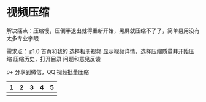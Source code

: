 # 视频压缩

解决痛点：压缩慢，压倒半退出就得重新开始，黑屏就压缩不了了，简单易用没有太多专业字眼


需求点：
p1.0
首页和我的
选择相册视频
显示视频详情，选择压缩质量并开始压缩
压缩历史，打开目录
问题和意见反馈

p+
分享到微信，QQ
视频批量压缩



|1 | 2 | 3 | 4 | 5 |
|:--:|:--:| :--:| :--:| :--:| 
| | |

